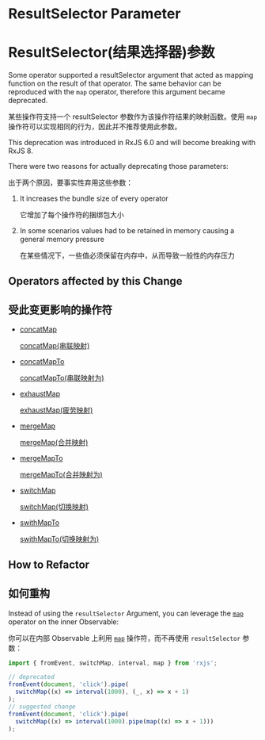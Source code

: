 # ResultSelector Parameter

# ResultSelector(结果选择器)参数

Some operator supported a resultSelector argument that acted as mapping function on the result of that operator. The same behavior can be reproduced with the `map` operator, therefore this argument became deprecated.

某些操作符支持一个 resultSelector 参数作为该操作符结果的映射函数。使用 `map` 操作符可以实现相同的行为，因此并不推荐使用此参数。

<div class="alert is-important">
    <span>
        This deprecation was introduced in RxJS 6.0 and will become breaking with RxJS 8.
    </span>
</div>

There were two reasons for actually deprecating those parameters:

出于两个原因，要事实性弃用这些参数：

1. It increases the bundle size of every operator

   它增加了每个操作符的捆绑包大小

2. In some scenarios values had to be retained in memory causing a general memory pressure

   在某些情况下，一些值必须保留在内存中，从而导致一般性的内存压力

## Operators affected by this Change

## 受此变更影响的操作符

- [concatMap](/api/operators/concatMap)

  [concatMap(串联映射)](/api/operators/concatMap)

- [concatMapTo](/api/operators/concatMapTo)

  [concatMapTo(串联映射为)](/api/operators/concatMapTo)

- [exhaustMap](/api/operators/exhaustMap)

  [exhaustMap(疲劳映射)](/api/operators/exhaustMap)

- [mergeMap](/api/operators/mergeMap)

  [mergeMap(合并映射)](/api/operators/mergeMap)

- [mergeMapTo](/api/operators/mergeMapTo)

  [mergeMapTo(合并映射为)](/api/operators/mergeMapTo)

- [switchMap](/api/operators/switchMap)

  [switchMap(切换映射)](/api/operators/switchMap)

- [swithMapTo](/api/operators/swithMapTo)

  [swithMapTo(切换映射为)](/api/operators/swithMapTo)

## How to Refactor

## 如何重构

Instead of using the `resultSelector` Argument, you can leverage the [`map`](/api/operators/map) operator on the inner Observable:

你可以在内部 Observable 上利用 [`map`](/api/operators/map) 操作符，而不再使用 `resultSelector` 参数：

<!-- prettier-ignore -->

```ts
import { fromEvent, switchMap, interval, map } from 'rxjs';

// deprecated
fromEvent(document, 'click').pipe(
  switchMap((x) => interval(1000), (_, x) => x + 1)
);
// suggested change
fromEvent(document, 'click').pipe(
  switchMap((x) => interval(1000).pipe(map((x) => x + 1)))
);
```